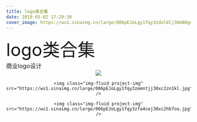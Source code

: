 ```yaml
---
title: logo类合集
date: 2018-05-02 17:29:10
cover_image: https://ws1.sinaimg.cn/large/006pEJoLgy1fqy3zdol8lj30m80godmq.jpg
---
```


<div align="center">
    <div align="left" style="width:1200px;">
    <div ><font size="8">logo类合集</font></div>
    <font size="3">商业logo设计</font>
    </div>
    <img class="img-fluid project-img" src="https://ws1.sinaimg.cn/large/006pEJoLgy1fqy3ze28ydj30xc2hb7qy.jpg" />
  
    <img class="img-fluid project-img" src="https://ws1.sinaimg.cn/large/006pEJoLgy1fqy3zemntjj30xc2zn1kl.jpg" />
  
    <img class="img-fluid project-img" src="https://ws1.sinaimg.cn/large/006pEJoLgy1fqy3zfa4cej30xc2hb7oa.jpg" />
  
</div>